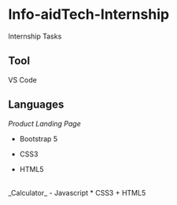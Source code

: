 # Info-aidTech-Internship
Internship Tasks
## Tool
VS Code
## Languages
_Product Landing Page_
- Bootstrap 5
* CSS3
+ HTML5
<br>
_Calculator_
- Javascript
* CSS3
+ HTML5
